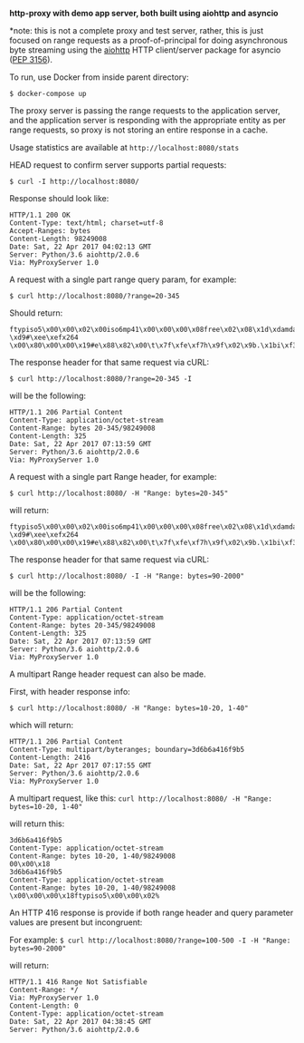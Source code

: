 **http-proxy with demo app server, both built using aiohttp and asyncio**

*note: this is not a complete proxy and test server, rather, this is just focused on range requests as a proof-of-principal for doing asynchronous byte streaming using the [aiohttp](http://aiohttp.readthedocs.io/en/stable/) HTTP client/server package for asyncio ([PEP 3156](https://www.python.org/dev/peps/pep-3156/)).

To run, use Docker from inside parent directory:

```$ docker-compose up```


The proxy server is passing the range requests to the application server, and the application server is responding with the appropriate entity as per range requests, so proxy is not storing an entire response in a cache.


Usage statistics are available at ```http://localhost:8080/stats```

HEAD request to confirm server supports partial requests:

```$ curl -I http://localhost:8080/```

Response should look like:

```
HTTP/1.1 200 OK
Content-Type: text/html; charset=utf-8
Accept-Ranges: bytes
Content-Length: 98249008
Date: Sat, 22 Apr 2017 04:02:13 GMT
Server: Python/3.6 aiohttp/2.0.6
Via: MyProxyServer 1.0
```


A request with a single part range query param, for example:

```$ curl http://localhost:8080/?range=20-345```

Should return:

```
ftypiso5\x00\x00\x02\x00iso6mp41\x00\x00\x00\x08free\x02\x08\x1d\xdamdat\x00\x00\x03\x01\x06\x05\xff\xff\xfd\xdcE\xe9\xbd\xe6\xd9H\xb7\x96,\xd8 \xd9#\xee\xefx264 \x00\x80\x00\x00\x19#e\x88\x82\x00\t\x7f\xfe\xf7h\x9f\x02\x9b.\x1bi\xf3\xb8\xef\x7f\xd4"\x04\x85\xe7#\x11b\xef\xd9}\xf6Exx\xa4+\x18\x9eRi.\x9bx\xd3Qn\xf0\xe1\x10GR%
```


The response header for that same request via cURL:

```$ curl http://localhost:8080/?range=20-345 -I```

will be the following:

```
HTTP/1.1 206 Partial Content
Content-Type: application/octet-stream
Content-Range: bytes 20-345/98249008
Content-Length: 325
Date: Sat, 22 Apr 2017 07:13:59 GMT
Server: Python/3.6 aiohttp/2.0.6
Via: MyProxyServer 1.0
```


A request with a single part Range header, for example:

```$ curl http://localhost:8080/ -H "Range: bytes=20-345"```

will return:

```
ftypiso5\x00\x00\x02\x00iso6mp41\x00\x00\x00\x08free\x02\x08\x1d\xdamdat\x00\x00\x03\x01\x06\x05\xff\xff\xfd\xdcE\xe9\xbd\xe6\xd9H\xb7\x96,\xd8 \xd9#\xee\xefx264 \x00\x80\x00\x00\x19#e\x88\x82\x00\t\x7f\xfe\xf7h\x9f\x02\x9b.\x1bi\xf3\xb8\xef\x7f\xd4"\x04\x85\xe7#\x11b\xef\xd9}\xf6Exx\xa4+\x18\x9eRi.\x9bx\xd3Qn\xf0\xe1\x10GR%
```

The response header for that same request via cURL:

```$ curl http://localhost:8080/ -I -H "Range: bytes=90-2000"```

will be the following:

```
HTTP/1.1 206 Partial Content
Content-Type: application/octet-stream
Content-Range: bytes 20-345/98249008
Content-Length: 325
Date: Sat, 22 Apr 2017 07:13:59 GMT
Server: Python/3.6 aiohttp/2.0.6
Via: MyProxyServer 1.0
```


A multipart Range header request can also be made.

First, with header response info:

```$ curl http://localhost:8080/ -H "Range: bytes=10-20, 1-40"```

which will return:

```
HTTP/1.1 206 Partial Content
Content-Type: multipart/byteranges; boundary=3d6b6a416f9b5
Content-Length: 2416
Date: Sat, 22 Apr 2017 07:17:55 GMT
Server: Python/3.6 aiohttp/2.0.6
Via: MyProxyServer 1.0
```

A multipart request, like this:
```curl http://localhost:8080/ -H "Range: bytes=10-20, 1-40"```

will return this:

```
3d6b6a416f9b5
Content-Type: application/octet-stream
Content-Range: bytes 10-20, 1-40/98249008
00\x00\x18
3d6b6a416f9b5
Content-Type: application/octet-stream
Content-Range: bytes 10-20, 1-40/98249008
\x00\x00\x00\x18ftypiso5\x00\x00\x02%
```



An HTTP 416 response is provide if both range header and query parameter values are present but incongruent:

For example:
```$ curl http://localhost:8080/?range=100-500 -I -H "Range: bytes=90-2000"```

will return:
```
HTTP/1.1 416 Range Not Satisfiable
Content-Range: */
Via: MyProxyServer 1.0
Content-Length: 0
Content-Type: application/octet-stream
Date: Sat, 22 Apr 2017 04:38:45 GMT
Server: Python/3.6 aiohttp/2.0.6
```
